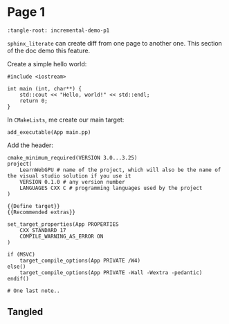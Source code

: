 Page 1
======

```{lit-setup}
:tangle-root: incremental-demo-p1
```

`sphinx_literate` can create diff from one page to another one. This section of the doc demo this feature.

Create a simple hello world:

```{lit} file: main.cpp
#include <iostream>

int main (int, char**) {
    std::cout << "Hello, world!" << std::endl;
    return 0;
}
```

In `CMakeLists`, me create our main target:

```{lit} Define target
add_executable(App main.pp)
```

Add the header:

```{lit} file: CMakeLists.txt
cmake_minimum_required(VERSION 3.0...3.25)
project(
	LearnWebGPU # name of the project, which will also be the name of the visual studio solution if you use it
	VERSION 0.1.0 # any version number
	LANGUAGES CXX C # programming languages used by the project
)

{{Define target}}
{{Recommended extras}}
```

```{lit} Recommended extras
set_target_properties(App PROPERTIES
	CXX_STANDARD 17
	COMPILE_WARNING_AS_ERROR ON
)
```

```{lit} Recommended extras (append)
if (MSVC)
	target_compile_options(App PRIVATE /W4)
else()
	target_compile_options(App PRIVATE -Wall -Wextra -pedantic)
endif()
```

```{lit} Recommended extras (append)
# One last note..
```

Tangled
-------

```{tangle} CMake, file: CMakeLists.txt
```
